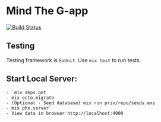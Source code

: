 # Mind The G-app
[![Build Status](https://travis-ci.com/Naomi-Dennis/mind_the_gapp_back.svg?branch=master)](https://travis-ci.com/Naomi-Dennis/mind_the_gapp_back)

## Testing
Testing framework is `ExUnit`. Use `mix test` to run tests.

## Start Local Server:

	- `mix deps.get
	- mix ecto.migrate
	- (Optional - Seed database) mix run priv/repo/seeds.exs
	- mix phx.server`
	- View data in browser http://localhost:4000



